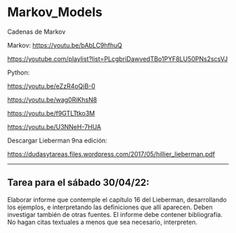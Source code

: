 # Markov_Models

Cadenas de Markov


Markov:
https://youtu.be/bAbLC9hfhuQ

https://youtube.com/playlist?list=PLcgbriDawvedTBo1PYF8LU50PNs2scsVJ

Python:

 https://youtu.be/eZzR4oQjB-0 

https://youtu.be/wag0RiKhsN8

https://youtu.be/f9GTLTtko3M

https://youtu.be/U3NNeH-7HUA


Descargar Lieberman 9na edición:

https://dudasytareas.files.wordpress.com/2017/05/hillier_lieberman.pdf


_________________


## Tarea para el sábado 30/04/22:

Elaborar informe que contemple el capítulo 16 del Lieberman, desarrollando los ejemplos, e interpretando las definiciones que allí aparecen. Deben investigar también de otras fuentes. El informe debe contener bibliografía.
No hagan citas textuales a menos que sea necesario, interpreten.
